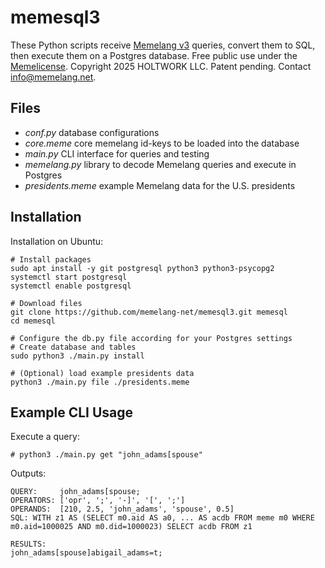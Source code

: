 # memesql3

These Python scripts receive [Memelang v3](https://memelang.net/03/) queries, convert them to SQL, then execute them on a Postgres database. Free public use under the [Memelicense](https://memelicense.net/).  Copyright 2025 HOLTWORK LLC. Patent pending. Contact info@memelang.net.


## Files

* *conf.py* database configurations
* *core.meme* core memelang id-keys to be loaded into the database
* *main.py* CLI interface for queries and testing
* *memelang.py* library to decode Memelang queries and execute in Postgres
* *presidents.meme* example Memelang data for the U.S. presidents


## Installation

Installation on Ubuntu:

	# Install packages
	sudo apt install -y git postgresql python3 python3-psycopg2
	systemctl start postgresql
	systemctl enable postgresql
	
	# Download files
	git clone https://github.com/memelang-net/memesql3.git memesql
	cd memesql

	# Configure the db.py file according for your Postgres settings
	# Create database and tables
	sudo python3 ./main.py install

	# (Optional) load example presidents data
	python3 ./main.py file ./presidents.meme


## Example CLI Usage

Execute a query:

	# python3 ./main.py get "john_adams[spouse"

Outputs:

	QUERY:     john_adams[spouse;
	OPERATORS: ['opr', ';', '-]', '[', ';']
	OPERANDS:  [210, 2.5, 'john_adams', 'spouse', 0.5]
	SQL: WITH z1 AS (SELECT m0.aid AS a0, ... AS acdb FROM meme m0 WHERE m0.aid=1000025 AND m0.did=1000023) SELECT acdb FROM z1

	RESULTS:
	john_adams[spouse]abigail_adams=t;
